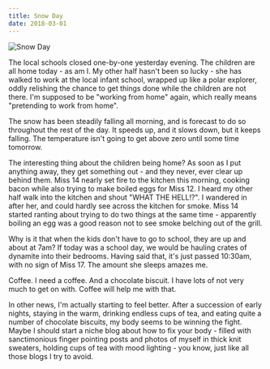 ```yaml
---
title: Snow Day
date: 2018-03-01
---
```


![Snow Day](https://source.unsplash.com/ZYYS1kapOm8/1600x900)

The local schools closed one-by-one yesterday evening. The children are all home today - as am I. My other half hasn't been so lucky - she has walked to work at the local infant school, wrapped up like a polar explorer, oddly relishing the chance to get things done while the children are not there. I'm supposed to be "working from home" again, which really means "pretending to work from home".

The snow has been steadily falling all morning, and is forecast to do so throughout the rest of the day. It speeds up, and it slows down, but it keeps falling. The temperature isn't going to get above zero until some time tomorrow.

The interesting thing about the children being home? As soon as I put anything away, they get something out - and they never, ever clear up behind them. Miss 14 nearly set fire to the kitchen this morning, cooking bacon while also trying to make boiled eggs for Miss 12. I heard my other half walk into the kitchen and shout "WHAT THE HELL!?". I wandered in after her, and could hardly see across the kitchen for smoke. Miss 14 started ranting about trying to do two things at the same time - apparently boiling an egg was a good reason not to see smoke belching out of the grill.

Why is it that when the kids don't have to go to school, they are up and about at 7am? If today was a school day, we would be hauling crates of dynamite into their bedrooms. Having said that, it's just passed 10:30am, with no sign of Miss 17. The amount she sleeps amazes me.

Coffee. I need a coffee. And a chocolate biscuit. I have lots of not very much to get on with. Coffee will help me with that.

In other news, I'm actually starting to feel better. After a succession of early nights, staying in the warm, drinking endless cups of tea, and eating quite a number of chocolate biscuits, my body seems to be winning the fight. Maybe I should start a niche blog about how to fix your body - filled with sanctimonious finger pointing posts and photos of myself in thick knit sweaters, holding cups of tea with mood lighting - you know, just like all those blogs I try to avoid.